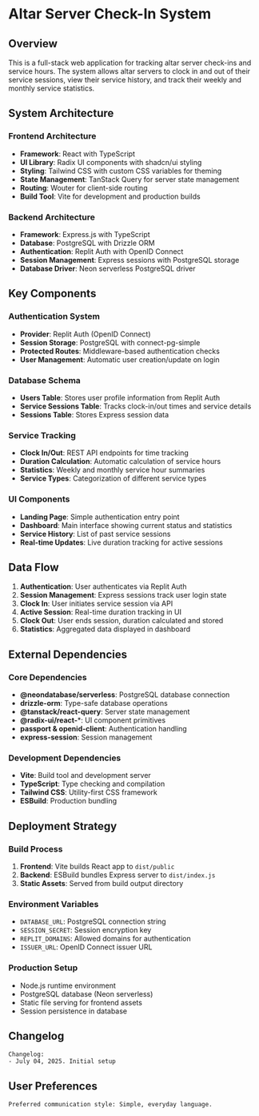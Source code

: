 # Altar Server Check-In System

## Overview

This is a full-stack web application for tracking altar server check-ins and service hours. The system allows altar servers to clock in and out of their service sessions, view their service history, and track their weekly and monthly service statistics.

## System Architecture

### Frontend Architecture
- **Framework**: React with TypeScript
- **UI Library**: Radix UI components with shadcn/ui styling
- **Styling**: Tailwind CSS with custom CSS variables for theming
- **State Management**: TanStack Query for server state management
- **Routing**: Wouter for client-side routing
- **Build Tool**: Vite for development and production builds

### Backend Architecture
- **Framework**: Express.js with TypeScript
- **Database**: PostgreSQL with Drizzle ORM
- **Authentication**: Replit Auth with OpenID Connect
- **Session Management**: Express sessions with PostgreSQL storage
- **Database Driver**: Neon serverless PostgreSQL driver

## Key Components

### Authentication System
- **Provider**: Replit Auth (OpenID Connect)
- **Session Storage**: PostgreSQL with connect-pg-simple
- **Protected Routes**: Middleware-based authentication checks
- **User Management**: Automatic user creation/update on login

### Database Schema
- **Users Table**: Stores user profile information from Replit Auth
- **Service Sessions Table**: Tracks clock-in/out times and service details
- **Sessions Table**: Stores Express session data

### Service Tracking
- **Clock In/Out**: REST API endpoints for time tracking
- **Duration Calculation**: Automatic calculation of service hours
- **Statistics**: Weekly and monthly service hour summaries
- **Service Types**: Categorization of different service types

### UI Components
- **Landing Page**: Simple authentication entry point
- **Dashboard**: Main interface showing current status and statistics
- **Service History**: List of past service sessions
- **Real-time Updates**: Live duration tracking for active sessions

## Data Flow

1. **Authentication**: User authenticates via Replit Auth
2. **Session Management**: Express sessions track user login state
3. **Clock In**: User initiates service session via API
4. **Active Session**: Real-time duration tracking in UI
5. **Clock Out**: User ends session, duration calculated and stored
6. **Statistics**: Aggregated data displayed in dashboard

## External Dependencies

### Core Dependencies
- **@neondatabase/serverless**: PostgreSQL database connection
- **drizzle-orm**: Type-safe database operations
- **@tanstack/react-query**: Server state management
- **@radix-ui/react-***: UI component primitives
- **passport & openid-client**: Authentication handling
- **express-session**: Session management

### Development Dependencies
- **Vite**: Build tool and development server
- **TypeScript**: Type checking and compilation
- **Tailwind CSS**: Utility-first CSS framework
- **ESBuild**: Production bundling

## Deployment Strategy

### Build Process
1. **Frontend**: Vite builds React app to `dist/public`
2. **Backend**: ESBuild bundles Express server to `dist/index.js`
3. **Static Assets**: Served from build output directory

### Environment Variables
- `DATABASE_URL`: PostgreSQL connection string
- `SESSION_SECRET`: Session encryption key
- `REPLIT_DOMAINS`: Allowed domains for authentication
- `ISSUER_URL`: OpenID Connect issuer URL

### Production Setup
- Node.js runtime environment
- PostgreSQL database (Neon serverless)
- Static file serving for frontend assets
- Session persistence in database

## Changelog

```
Changelog:
- July 04, 2025. Initial setup
```

## User Preferences

```
Preferred communication style: Simple, everyday language.
```